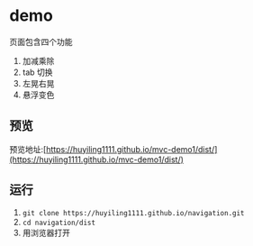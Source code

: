 # demo

页面包含四个功能

1. 加减乘除
2. tab 切换
3. 左晃右晃
4. 悬浮变色

## 预览

预览地址:[https://huyiling1111.github.io/mvc-demo1/dist/](https://huyiling1111.github.io/mvc-demo1/dist/)

## 运行

1. `git clone https://huyiling1111.github.io/navigation.git`
2. `cd navigation/dist`
3. 用浏览器打开
